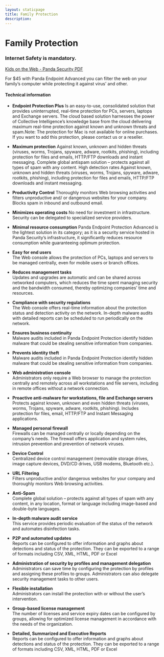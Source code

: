 ```yaml
---
layout: staticpage
title: Family Protection
description:
---
```





# Family Protection

### Internet Safety is mandatory.


[Kids on the Web - Panda Security PDF](https://www.pandasecurity.com/NR/rdonlyres/07EE57D6-FA0D-4024-9E99-F3F66AD55439/0/02_Kids_on_the_Web_guide.pdf)

For $45 with Panda Endpoint Advanced you can filter the web on your family’s computer while protecting it against virus’ and other.   


#### Technical information
* **Endpoint Protection Plus**
Is an easy-to-use, consolidated solution that provides uninterrupted, real-time protection for PCs, servers, laptops and Exchange servers. The cloud based solution harnesses the power of Collective Intelligence’s knowledge base from the cloud delivering maximum real-time protection against known and unknown threats and spam.Note: The protection for Mac is not available for online purchases. If you want to add this protection, please contact us or a reseller.


* **Maximum protection** Against known, unknown and hidden threats (viruses, worms, Trojans, spyware, adware, rootkits, phishing), including protection for files and emails, HTTP/FTP downloads and instant messaging. Complete global antispam solution – protects against all types of spam with any content. High detection rates Against known, unknown and hidden threats (viruses, worms, Trojans, spyware, adware, rootkits, phishing), including protection for files and emails, HTTP/FTP downloads and instant messaging.


* **Productivity Control**   Thoroughly monitors Web browsing activities and filters unproductive and/ or dangerous websites for your company. Blocks spam in inbound and outbound email.


* **Minimizes operating costs**   No need for investment in infrastructure. Security can be delegated to specialized service providers.

* **Minimal resource consumption** Panda Endpoint Protection Advanced is the lightest solution in its category; as it is a security service hosted in Panda Security’s infrastructure, it significantly reduces resource consumption while guaranteeing optimum protection.

* **Easy for end users**   
The Web console allows the protection of PCs, laptops and servers to be managed centrally, even for mobile users or branch offices.

* **Reduces management tasks**  
Updates and upgrades are automatic and can be shared across networked computers, which reduces the time spent managing security and the bandwidth consumed, thereby optimizing companies’ time and resources.

* **Compliance with security regulations**  
The Web console offers real-time information about the protection status and detection activity on the network. In-depth malware audits with detailed reports can be scheduled to run periodically on the network.

* **Ensures business continuity**  
Malware audits included in Panda Endpoint Protection identify hidden malware that could be stealing sensitive information from companies.

* **Prevents identity theft**  
Malware audits included in Panda Endpoint Protection identify hidden malware that could be stealing sensitive information from companies.

* **Web administration console**  
Administrators only require a Web browser to manage the protection centrally and remotely across all workstations and file servers, including in remote offices without a network connection.


* **Proactive anti-malware for workstations, file and Exchange servers**  
Protects against known, unknown and even hidden threats (viruses, worms, Trojans, spyware, adware, rootkits, phishing). Includes protection for files, email, HTTP/FTP and Instant Messaging applications.

* **Managed personal firewall**  
Firewalls can be managed centrally or locally depending on the company’s needs. The firewall offers application and system rules, intrusion prevention and prevention of network viruses.

* **Device Control**  
Centralized device control management (removable storage drives, image capture devices, DVD/CD drives, USB modems, Bluetooth etc.).

* **URL Filtering**  
Filters unproductive and/or dangerous websites for your company and thoroughly monitors Web browsing activities.

* **Anti-Spam**  
Complete global solution – protects against all types of spam with any content, in any location, format or language including image-based and double-byte languages.

* **In-depth malware audit service**  
This service provides periodic evaluation of the status of the network and automates disinfection tasks.

* **P2P and automated updates**  
Reports can be configured to offer information and graphs about detections and status of the protection. They can be exported to a range of formats including CSV, XML, HTML, PDF or Excel

* **Administration of security by profiles and management delegation**  
Administrators can save time by configuring the protection by profiles and assigning these profiles to groups. Administrators can also delegate security management tasks to other users.

* **Flexible installation**  
Administrators can install the protection with or without the user’s intervention.

* **Group-based license management**  
The number of licenses and service expiry dates can be configured by groups, allowing for optimized license management in accordance with the needs of the organization.

* **Detailed, Summarized and Executive Reports**  
Reports can be configured to offer information and graphs about detections and status of the protection. They can be exported to a range of formats including CSV, XML, HTML, PDF or Excel
